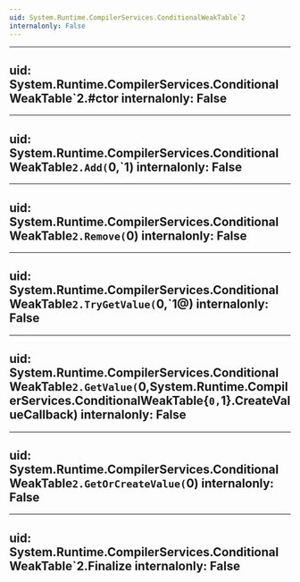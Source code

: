 ```yaml
---
uid: System.Runtime.CompilerServices.ConditionalWeakTable`2
internalonly: False
---
```


---
uid: System.Runtime.CompilerServices.ConditionalWeakTable`2.#ctor
internalonly: False
---

---
uid: System.Runtime.CompilerServices.ConditionalWeakTable`2.Add(`0,`1)
internalonly: False
---

---
uid: System.Runtime.CompilerServices.ConditionalWeakTable`2.Remove(`0)
internalonly: False
---

---
uid: System.Runtime.CompilerServices.ConditionalWeakTable`2.TryGetValue(`0,`1@)
internalonly: False
---

---
uid: System.Runtime.CompilerServices.ConditionalWeakTable`2.GetValue(`0,System.Runtime.CompilerServices.ConditionalWeakTable{`0,`1}.CreateValueCallback)
internalonly: False
---

---
uid: System.Runtime.CompilerServices.ConditionalWeakTable`2.GetOrCreateValue(`0)
internalonly: False
---

---
uid: System.Runtime.CompilerServices.ConditionalWeakTable`2.Finalize
internalonly: False
---

